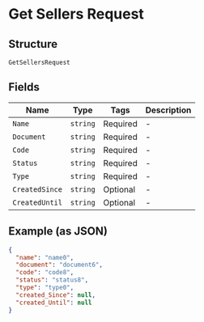 
# Get Sellers Request

## Structure

`GetSellersRequest`

## Fields

| Name | Type | Tags | Description |
|  --- | --- | --- | --- |
| `Name` | `string` | Required | - |
| `Document` | `string` | Required | - |
| `Code` | `string` | Required | - |
| `Status` | `string` | Required | - |
| `Type` | `string` | Required | - |
| `CreatedSince` | `string` | Optional | - |
| `CreatedUntil` | `string` | Optional | - |

## Example (as JSON)

```json
{
  "name": "name0",
  "document": "document6",
  "code": "code8",
  "status": "status8",
  "type": "type0",
  "created_Since": null,
  "created_Until": null
}
```

